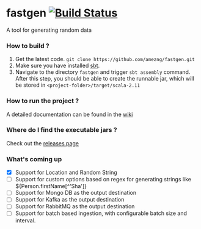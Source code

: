 # fastgen [![Build Status](https://travis-ci.org/amezng/fastgen.svg?branch=master)](https://travis-ci.org/amezng/fastgen)
A tool for generating random data

### How to build ?
1. Get the latest code.
`git clone https://github.com/amezng/fastgen.git`
2. Make sure you have installed [sbt](http://www.scala-sbt.org/).
3. Navigate to the directory `fastgen` and trigger `sbt assembly` command. After this step, you should be able to create the runnable jar, which will be stored in `<project-folder>/target/scala-2.11`

### How to run the project ?
A detailed documentation can be found in the [wiki](https://github.com/amezng/fastgen/wiki)

### Where do I find the executable jars ?
Check out the [releases page](https://github.com/amezng/fastgen/releases)

### What's coming up 
-[x] Support for Location and Random String
-[ ] Support for custom options based on regex for generating strings like ${Person.firstName[^'Sha']}
-[ ] Support for Mongo DB as the output destination
-[ ] Support for Kafka as the output destination
-[ ] Support for RabbitMQ as the output  destination
-[ ] Support for batch based ingestion, with configurable batch size and interval.